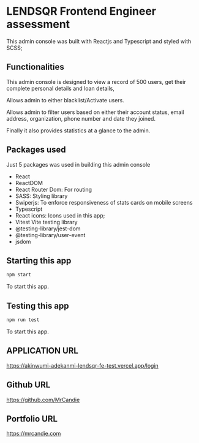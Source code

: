 # LENDSQR Frontend Engineer assessment

This admin console was built with Reactjs and Typescript and styled with SCSS;

## Functionalities

This admin console is designed to view a record of 500 users, get their complete personal details and loan details,

Allows admin to either blacklist/Activate users.

Allows admin to filter users based on either their account status, email address, organization, phone number and date they joined.

Finally it also provides statistics at a glance to the admin.

## Packages used

Just 5 packages was used in building this admin console

- React
- ReactDOM
- React Router Dom: For routing
- SASS: Styling library
- Swiperjs: To enforce responsiveness of stats cards on mobile screens
- Typescript
- React icons: Icons used in this app;
- Vitest Vite testing library
- @testing-library/jest-dom
- @testing-library/user-event
- jsdom

## Starting this app

```js
npm start
```

To start this app.

## Testing this app

```js
npm run test
```

To start this app.

## APPLICATION URL

https://akinwumi-adekanmi-lendsqr-fe-test.vercel.app/login

## Github URL

https://github.com/MrCandie

## Portfolio URL

https://mrcandie.com

